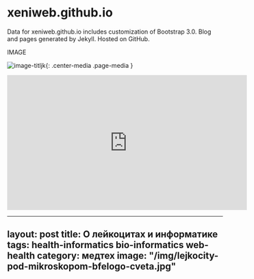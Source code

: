 xeniweb.github.io
========

Data for xeniweb.github.io includes customization of Bootstrap 3.0. Blog and pages generated by Jekyll. Hosted on GitHub.

IMAGE

![image-titljk](/img/hiter.jpg){: .center-media .page-media }

<iframe class="center-media page-media" width="560" height="315" src="https://www.youtube.com/embed/Tgis2JoaCkA" frameborder="0" allow="autoplay; encrypted-media" allowfullscreen></iframe>


---
layout: post
title: О лейкоцитах и информатике
tags: health-informatics bio-informatics web-health
category: медтех
image: "/img/lejkocity-pod-mikroskopom-bfelogo-cveta.jpg"
---

